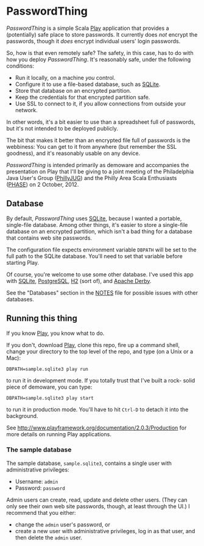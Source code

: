 # PasswordThing

*PasswordThing* is a simple Scala [Play][] application that provides a
(potentially) safe place to store passwords. It currently does _not_ encrypt
the passwords, though it _does_ encrypt individual users' login passwords.

So, how is that even remotely safe? The safety, in this case, has to do with
how you deploy *PasswordThing*. It's reasonably safe, under the following
conditions:

* Run it locally, on a machine _you_ control.
* Configure it to use a file-based database, such as [SQLite][].
* Store that database on an encrypted partition.
* Keep the credentials for that encrypted partition safe.
* Use SSL to connect to it, if you allow connections from outside your
  network.

In other words, it's a bit easier to use than a spreadsheet full of passwords,
but it's not intended to be deployed publicly.

The bit that makes it better than an encrypted file full of passwords is
the webbiness: You can get to it from anywhere (but remember the SSL goodness),
and it's reasonably usable on any device.

*PasswordThing* is intended primarily as demoware and accompanies the
presentation on Play that I'll be giving to a joint meeting of the Philadelphia
Java User's Group ([PhillyJUG][]) and the Philly Area Scala Enthusiasts
([PHASE][]) on 2 October, 2012.

## Database

By default, *PasswordThing* uses [SQLite][], because I wanted a portable, single-file
database. Among other things, it's easier to store a single-file database
on an encrypted partition, which isn't a bad thing for a database that contains
web site passwords.

The configuration file expects environment variable `DBPATH` will be set
to the full path to the SQLite database. You'll need to set that variable
before starting Play.

Of course, you're welcome to use some other database. I've used this app
with [SQLite][], [PostgreSQL][], [H2][] (sort of), and [Apache Derby][].

See the "Databases" section in the [NOTES][] file for possible issues with
other databases.

## Running this thing

If you know [Play][], you know what to do.

If you don't, download [Play][], clone this repo, fire up a command shell,
change your directory to the top level of the repo, and type (on a Unix or a
Mac):

    DBPATH=sample.sqlite3 play run

to run it in development mode. If you totally trust that I've built a rock-
solid piece of demoware, you can type:

    DBPATH=sample.sqlite3 play start

to run it in production mode. You'll have to hit `Ctrl-D` to detach it into the
background.

See <http://www.playframework.org/documentation/2.0.3/Production> for more
details on running Play applications.

### The sample database

The sample database, `sample.sqlite3`, contains a single user with administrative privileges:

* Username: `admin`
* Password: `password`

Admin users can create, read, update and delete other users. (They can only see
their own web site passwords, though, at least through the UI.) I recommend
that you either:

* change the `admin` user's password, or
* create a new user with administrative privileges, log in as that user,
  and then delete the `admin` user.


[Play]: http://playframework.org/
[evolutions]: http://scala.playframework.org/documentation/2.0.3/Evolutions
[PhillyJUG]: http://phillyjug.skookle.com/
[PHASE]: http://scala-phase.org/
[Apache Derby]: http://db.apache.org/derby/
[H2]: http://www.h2database.org/
[SQLite]: http://www.sqlite.org/
[PostgreSQL]: http://www.postgresql.org/
[NOTES]: https://github.com/bmc/passwordthing-scala/blob/master/NOTES.md
